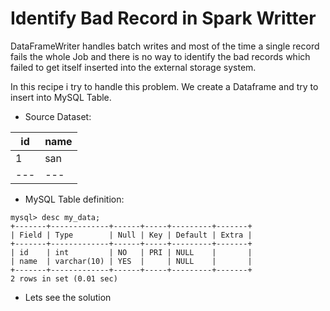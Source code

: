 # Identify Bad Record in Spark Writter

DataFrameWriter handles batch writes and most of the time a single record fails the whole Job and there is no way to identify the bad records which failed to get itself inserted into the external storage system.

In this recipe i try to handle this problem. We create a Dataframe and try to insert into MySQL Table.

- Source Dataset:

| id | name |
|---|---|
|1|san|
|---|---|

- MySQL Table definition:

```
mysql> desc my_data;
+-------+-------------+------+-----+---------+-------+
| Field | Type        | Null | Key | Default | Extra |
+-------+-------------+------+-----+---------+-------+
| id    | int         | NO   | PRI | NULL    |       |
| name  | varchar(10) | YES  |     | NULL    |       |
+-------+-------------+------+-----+---------+-------+
2 rows in set (0.01 sec)

```

- Lets see the solution

